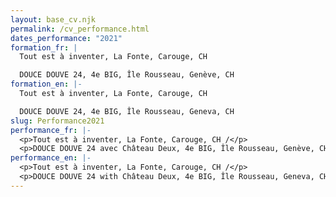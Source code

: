 ```yaml
---
layout: base_cv.njk
permalink: /cv_performance.html
dates_performance: "2021"
formation_fr: |
  Tout est à inventer, La Fonte, Carouge, CH

  DOUCE DOUVE 24, 4e BIG, Île Rousseau, Genève, CH
formation_en: |-
  Tout est à inventer, La Fonte, Carouge, CH

  DOUCE DOUVE 24, 4e BIG, Île Rousseau, Geneva, CH
slug: Performance2021
performance_fr: |-
  <p>Tout est à inventer, La Fonte, Carouge, CH /</p>
  <p>DOUCE DOUVE 24 avec Château Deux, 4e BIG, Île Rousseau, Genève, CH</p>
performance_en: |-
  <p>Tout est à inventer, La Fonte, Carouge, CH /</p>
  <p>DOUCE DOUVE 24 with Château Deux, 4e BIG, Île Rousseau, Geneva, CH</p>
---
```

